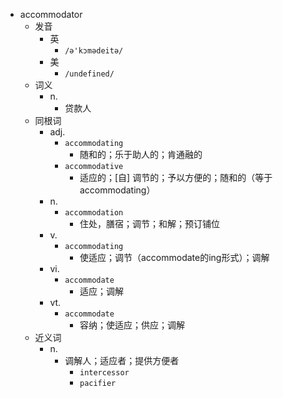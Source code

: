 - accommodator
  - 发音
    - 英
      - `/ə'kɔmədeitə/`
    - 美
      - `/undefined/`
  - 词义
    - n.
      - 贷款人
  - 同根词
    - adj.
      - `accommodating`
        - 随和的；乐于助人的；肯通融的
      - `accommodative`
        - 适应的；[自] 调节的；予以方便的；随和的（等于accommodating）
    - n.
      - `accommodation`
        - 住处，膳宿；调节；和解；预订铺位
    - v.
      - `accommodating`
        - 使适应；调节（accommodate的ing形式）；调解
    - vi.
      - `accommodate`
        - 适应；调解
    - vt.
      - `accommodate`
        - 容纳；使适应；供应；调解
  - 近义词
    - n.
      - 调解人；适应者；提供方便者
        - `intercessor`
        - `pacifier`
